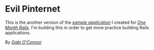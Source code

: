 # Evil Pinternet

This is the another version of the [*sample application*](https://omr-pinternet.herokuapp.com/) I created for [*One Month Rails*](https://onemonth.com). I'm building this in order to get more practice building Rails applications.

By [*Gabi O'Connor*](https://www.linkedin.com/in/gabrieleoconnor)